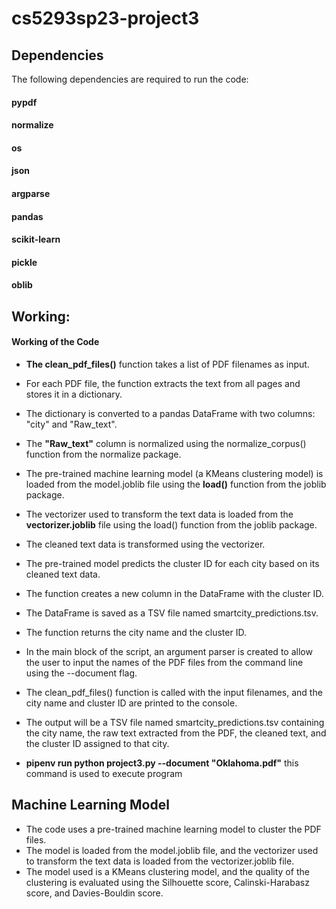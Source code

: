 # cs5293sp23-project3
## Dependencies
The following dependencies are required to run the code:

#### pypdf
#### normalize
#### os
#### json
#### argparse
#### pandas
#### scikit-learn
#### pickle
#### oblib

## Working:
#### Working of the Code

* **The clean_pdf_files()** function takes a list of PDF filenames as input.

* For each PDF file, the function extracts the text from all pages and stores it in a dictionary.

* The dictionary is converted to a pandas DataFrame with two columns: "city" and "Raw_text". 

* The **"Raw_text"** column is normalized using the normalize_corpus() function from the normalize package.

* The pre-trained machine learning model (a KMeans clustering model) is loaded from the model.joblib file using the **load()** function from the joblib package.

* The vectorizer used to transform the text data is loaded from the **vectorizer.joblib** file using the load() function from the joblib package.

* The cleaned text data is transformed using the vectorizer.

* The pre-trained model predicts the cluster ID for each city based on its cleaned text data.

* The function creates a new column in the DataFrame with the cluster ID.

* The DataFrame is saved as a TSV file named smartcity_predictions.tsv.

* The function returns the city name and the cluster ID.

* In the main block of the script, an argument parser is created to allow the user to input the names of the PDF files from the command line using the --document flag. 

* The clean_pdf_files() function is called with the input filenames, and the city name and cluster ID are printed to the console.

* The output will be a TSV file named smartcity_predictions.tsv containing the city name, the raw text extracted from the PDF, the cleaned text, and the cluster ID assigned to that city.

* **pipenv run python project3.py --document "Oklahoma.pdf"** this command is used to execute program

## Machine Learning Model

* The code uses a pre-trained machine learning model to cluster the PDF files. 
* The model is loaded from the model.joblib file, and the vectorizer used to transform the text data is loaded from the vectorizer.joblib file. 
* The model used is a KMeans clustering model, and the quality of the clustering is evaluated using the Silhouette score, Calinski-Harabasz score, and Davies-Bouldin score.




